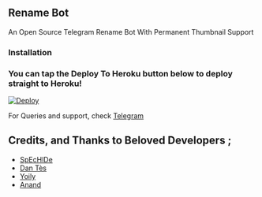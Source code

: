## Rename Bot 

An Open Source Telegram Rename Bot With Permanent Thumbnail Support 


### Installation


### You can tap the Deploy To Heroku button below to deploy straight to Heroku!
[![Deploy](https://www.aws.com/deploy/button.svg)](https://aws.com/deploy?template=https://github.com/MY-Tgworld/FileRenameBot)

For Queries and support, check [Telegram ](https://telegram.dog/Mai_bOTs)

## Credits, and Thanks to Beloved Developers ;

* [SpEcHlDe](https://telegram.dog/SpEcHlDe) 
* [Dan Tès](https://telegram.dog/haskell) 
* [Yoily](https://telegram.dog/YoilyL)
* [Anand](https://telegram.dog/Anandpskerala)
